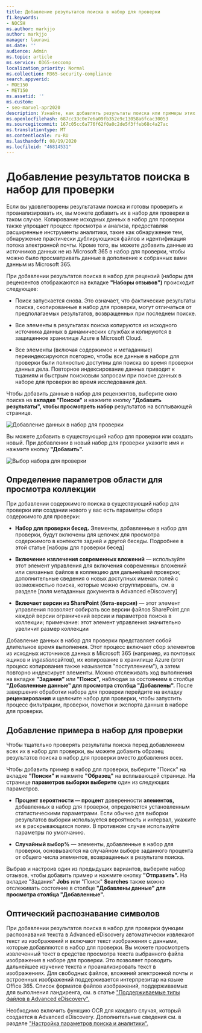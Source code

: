 ```yaml
---
title: Добавление результатов поиска в набор для проверки
f1.keywords:
- NOCSH
ms.author: markjjo
author: markjjo
manager: laurawi
ms.date: ''
audience: Admin
ms.topic: article
ms.service: O365-seccomp
localization_priority: Normal
ms.collection: M365-security-compliance
search.appverid:
- MOE150
- MET150
ms.assetid: ''
ms.custom:
- seo-marvel-apr2020
description: Узнайте, как добавлять результаты поиска или примеры этих результатов поиска в набор для проверки дела Advanced eDiscovery.
ms.openlocfilehash: 687cc33c0e7e6a09fb352e9c13058a6fcac30053
ms.sourcegitcommit: 167c05cc6a776f62f0a0c2de5f3ffeb68c4a27ac
ms.translationtype: MT
ms.contentlocale: ru-RU
ms.lasthandoff: 08/19/2020
ms.locfileid: "46814531"
---
```

# <a name="add-search-results-to-a-review-set"></a>Добавление результатов поиска в набор для проверки

Если вы удовлетворены результатами поиска и готовы проверить и проанализировать их, вы можете добавить их в набор для проверки в таком случае. Копирование исходных данных в набор для проверки также упрощает процесс просмотра и анализа, предоставляя расширенные инструменты аналитики, такие как обнаружение тем, обнаружение практически дублирующихся файлов и идентификация потока электронной почты. Кроме того, вы можете добавить данные из источников данных не из Microsoft 365 в набор для проверки, чтобы можно было просматривать данные в дополнение к собранных вами данным из Microsoft 365. 

При добавлении результатов поиска в набор для рецензий (наборы для рецензентов отображаются на вкладке **"Наборы отзывов")** происходит следующее:

- Поиск запускается снова. Это означает, что фактические результаты поиска, скопированные в набор для проверки, могут отличаться от предполагаемых результатов, возвращенных при последнем поиске.

- Все элементы в результатах поиска копируются из исходного источника данных в динамических службах и копируются в защищенное хранилище Azure в Microsoft Cloud.

- Все элементы (включая содержимое и метаданные) переиндексируются повторно, чтобы все данные в наборе для проверки были полностью доступны для поиска во время проверки данных дела. Повторное индексирование данных приводит к тщаниям и быстрым поисковым запросам при поиске данных в наборе для проверки во время исследования дел.

Чтобы добавить данные в набор для рецензентов, выберите окно поиска на **вкладке "Поиски"** и нажмите кнопку **"Добавить результаты", чтобы просмотреть набор** результатов на всплывающей странице.

![Добавление данных в набор для проверки](../media/c1b4fc00-7a15-4587-b9b0-ce594bb02e4d.png)

Вы можете добавить в существующий набор для проверки или создать новый.  При добавлении в новый набор для проверки укажите имя и нажмите кнопку **"Добавить".**

![Выбор набора для проверки](../media/e8c6ab51-da8d-4c39-9b21-26bfdf453fb9.png)

## <a name="define-options-to-scope-your-collection-for-review"></a>Определение параметров области для просмотра коллекции

При добавлении содержимого поиска в существующий набор для проверки или создании нового у вас есть параметры сбора содержимого для проверки:

- **Набор для проверки бесед.** Элементы, добавленные в набор для проверки, будут включены для цепочек для просмотра содержимого в контексте задней и другой беседы. Подробнее в этой статье [наборы для проверки бесед]

- **Включение извлечения современных вложений** — используйте этот элемент управления для включения современных вложений или связанных файлов в коллекцию для дальнейшей проверки; дополнительные сведения о новых доступных именах полей с возможностью поиска, которые можно сгруппировать, см. в разделе [поля метаданных документа в Advanced eDiscovery]

- **Включает версии из SharePoint (бета-версия)** — этот элемент управления позволяет собирать все версии файлов SharePoint для каждой версии ограничений версии и параметров поиска в коллекции; примечание: этот элемент управления значительно увеличит размер коллекции

Добавление данных в набор для проверки представляет собой длительное время выполнения. Этот процесс включает сбор элементов из исходных источников данных в Microsoft 365 (например, из почтовых ящиков и *ingestion*сайтов), их копирование в хранилище Azure (этот процесс копирования также называется "поступлением"), а затем повторно индексирует элементы. Можно отслеживать ход выполнения на вкладке **"Задания"** или **"Поиск",** наблюдая за состоянием в столбце **"Добавленные данные" для просмотра столбца "Добавлены".** После завершения обработки набора для проверки перейдите на вкладку **рецензирования** и щелкните набор для проверки, чтобы запустить процесс фильтрации, проверки, пометки и экспорта данных в наборе для проверки.

## <a name="add-a-sample-to-a-review-set"></a>Добавление примера в набор для проверки

Чтобы тщательно проверять результаты поиска перед добавлением всех их в набор для проверки, вы можете добавить образец результатов поиска в набор для проверки вместо добавления всех.

Чтобы добавить пример в набор для проверки, выберите "Поиск" на вкладке **"Поиски" и** нажмите **"Образец"** на всплывающей странице. На странице **параметров выборки выберите** один из следующих параметров.

- **Процент вероятности — процент** доверенности **элементов,** добавленных в набор для проверки, определяется установленным статистическими параметрами. Если обычно для выборки результатов выборки используется вероятность и интервал, укажите их в раскрывающихся полях. В противном случае используйте параметры по умолчанию.

- **Случайный выбор%** — элементы, добавленные в набор для проверки, основываются на случайном выборе заданного процента от общего числа элементов, возвращенных в результате поиска.

Выбрав и настроив один из предыдущих вариантов, выберите набор отзывов, чтобы добавить пример и нажмите кнопку **"Отправить".** На вкладке "Задания" **Jobs** или "Поиск" **Searches** также можно отслеживать состояние в столбце **"Добавлены данные" для просмотра столбца "Добавленные".**

## <a name="optical-character-recognition"></a>Оптический распознавание символов

При добавлении результатов поиска в набор для проверки функции распознавания текста в Advanced eDiscovery автоматически извлекают текст из изображений и включают текст изображения с данными, которые добавляются в набор для проверки. Вы можете просмотреть извлеченный текст в средстве просмотра текста выбранного файла изображения в наборе для проверки. Это позволяет проводить дальнейшее изучение текста и проанализировать текст в изображениях. Для свободных файлов, вложений электронной почты и встроенных изображений поддерживается интерпрезитар на языке Office 365. Список форматов файлов изображений, поддерживаемых для выполнения ландиренга, см. в статье ["Поддерживаемые типы файлов в Advanced eDiscovery".](supported-filetypes-ediscovery20.md#image)

Необходимо включить функцию OCR для каждого случая, который создается в Advanced eDiscovery. Дополнительные сведения см. в разделе ["Настройка параметров поиска и аналитики".](configure-search-and-analytics-settings-in-advanced-ediscovery.md#optical-character-recognition-ocr)
